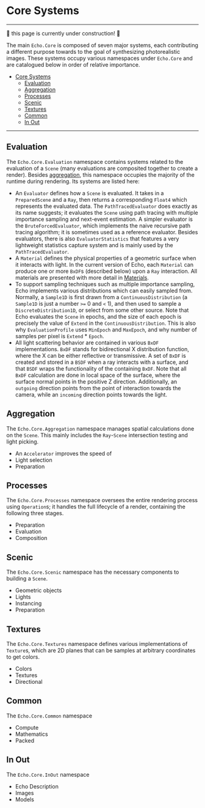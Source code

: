 # Core Systems

---

:construction: this page is currently under construction! :construction:

The main `Echo.Core` is composed of seven major systems, each contributing a different purpose towards to the goal of synthesizing photorealistic images. These systems occupy various namespaces under `Echo.Core` and are catalogued below in order of relative importance.

<!-- TOC -->
* [Core Systems](#core-systems)
  * [Evaluation](#evaluation)
  * [Aggregation](#aggregation)
  * [Processes](#processes)
  * [Scenic](#scenic)
  * [Textures](#textures)
  * [Common](#common)
  * [In Out](#in-out)
<!-- TOC -->

---

## Evaluation
The `Echo.Core.Evaluation` namespace contains systems related to the evaluation of a `Scene` (many evaluations are composited together to create a render). Besides [aggregation](#Aggregation), this namespace occupies the majority of the runtime during rendering. Its systems are listed here:
- An `Evaluator` defines how a `Scene` is evaluated. It takes in a `PreparedScene` and a `Ray`, then returns a corresponding `Float4` which represents the evaluated data. The `PathTracedEvaluator` does exactly as its name suggests; it evaluates the `Scene` using path tracing with multiple importance sampling and next-event estimation. A simpler evaluator is the `BruteForcedEvaluator`, which implements the naive recursive path tracing algorithm; it is sometimes used as a reference evaluator. Besides evaluators, there is also `EvaluatorStatistics` that features a very lightweight statistics capture system and is mainly used by the `PathTracedEvaluator`.
- A `Material` defines the physical properties of a geometric surface when it interacts with light. In the current version of Echo, each `Material` can produce one or more `BxDF`s (described below) upon a `Ray` interaction. All materials are presented with more detail in [Materials](3-materials.md).
- To support sampling techniques such as multiple importance sampling, Echo implements various distributions which can easily sampled from. Normally, a `Sample1D` is first drawn from a `ContinuousDistribution` (a `Sample1D` is just a number `>=` 0 and `<` 1), and then used to sample a `DiscreteDistribution1D`, or select from some other source. Note that Echo evaluates the `Scene` in epochs, and the size of each epoch is precisely the value of `Extend` in the `ContinuousDistribution`. This is also why `EvaluationProfile` uses `MinEpoch` and `MaxEpoch`, and why number of samples per pixel is `Extend` * `Epoch`. 
- All light scattering behavior are contained in various `BxDF` implementations. `BxDF` stands for bidirectional X distribution function, where the X can be either reflective or transmissive. A set of `BxDF` is created and stored in a `BSDF` when a ray interacts with a surface, and that `BSDF` wraps the functionality of the containing `BxDF`. Note that all `BxDF` calculation are done in local space of the surface, where the surface normal points in the positive Z direction. Additionally, an `outgoing` direction points from the point of interaction towards the camera, while an `incoming` direction points towards the light.

## Aggregation
The `Echo.Core.Aggregation` namespace manages spatial calculations done on the `Scene`. This mainly includes the `Ray`-`Scene` intersection testing and light picking.
- An `Accelerator` improves the speed of 
- Light selection
- Preparation

## Processes
The `Echo.Core.Processes` namespace oversees the entire rendering process using `Operation`s; it handles the full lifecycle of a render, containing the following three stages.
- Preparation
- Evaluation
- Composition

## Scenic
The `Echo.Core.Scenic` namespace has the necessary components to building a `Scene`.
- Geometric objects
- Lights
- Instancing
- Preparation

## Textures
The `Echo.Core.Textures` namespace defines various implementations of `Texture`s, which are 2D planes that can be samples at arbitrary coordinates to get colors.
- Colors
- Textures
- Directional

## Common
The `Echo.Core.Common` namespace
- Compute
- Mathematics
- Packed

## In Out
The `Echo.Core.InOut` namespace
- Echo Description
- Images
- Models
